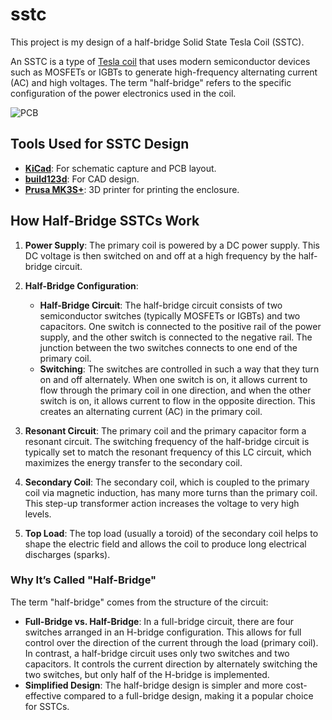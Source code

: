 # sstc
This project is my design of a half-bridge Solid State Tesla Coil (SSTC).

An SSTC is a type of [Tesla coil](https://en.wikipedia.org/wiki/Tesla_coil) that uses modern semiconductor devices such as MOSFETs or IGBTs to generate high-frequency alternating current (AC) and high voltages. The term "half-bridge" refers to the specific configuration of the power electronics used in the coil.

![PCB](https://github.com/user-attachments/assets/58d9dd55-f775-408e-bd02-e7d93be3af10)

## Tools Used for SSTC Design

- **[KiCad](https://github.com/KiCad)**: For schematic capture and PCB layout.
- **[build123d](https://github.com/gumyr/build123d)**: For CAD design.
- **[Prusa MK3S+](https://www.prusa3d.com/)**: 3D printer for printing the enclosure.

## How Half-Bridge SSTCs Work

1. **Power Supply**: The primary coil is powered by a DC power supply. This DC voltage is then switched on and off at a high frequency by the half-bridge circuit.

2. **Half-Bridge Configuration**:
   - **Half-Bridge Circuit**: The half-bridge circuit consists of two semiconductor switches (typically MOSFETs or IGBTs) and two capacitors. One switch is connected to the positive rail of the power supply, and the other switch is connected to the negative rail. The junction between the two switches connects to one end of the primary coil.
   - **Switching**: The switches are controlled in such a way that they turn on and off alternately. When one switch is on, it allows current to flow through the primary coil in one direction, and when the other switch is on, it allows current to flow in the opposite direction. This creates an alternating current (AC) in the primary coil.

3. **Resonant Circuit**: The primary coil and the primary capacitor form a resonant circuit. The switching frequency of the half-bridge circuit is typically set to match the resonant frequency of this LC circuit, which maximizes the energy transfer to the secondary coil.

4. **Secondary Coil**: The secondary coil, which is coupled to the primary coil via magnetic induction, has many more turns than the primary coil. This step-up transformer action increases the voltage to very high levels.

5. **Top Load**: The top load (usually a toroid) of the secondary coil helps to shape the electric field and allows the coil to produce long electrical discharges (sparks).

### Why It’s Called "Half-Bridge"

The term "half-bridge" comes from the structure of the circuit:
- **Full-Bridge vs. Half-Bridge**: In a full-bridge circuit, there are four switches arranged in an H-bridge configuration. This allows for full control over the direction of the current through the load (primary coil). In contrast, a half-bridge circuit uses only two switches and two capacitors. It controls the current direction by alternately switching the two switches, but only half of the H-bridge is implemented.
- **Simplified Design**: The half-bridge design is simpler and more cost-effective compared to a full-bridge design, making it a popular choice for SSTCs.


